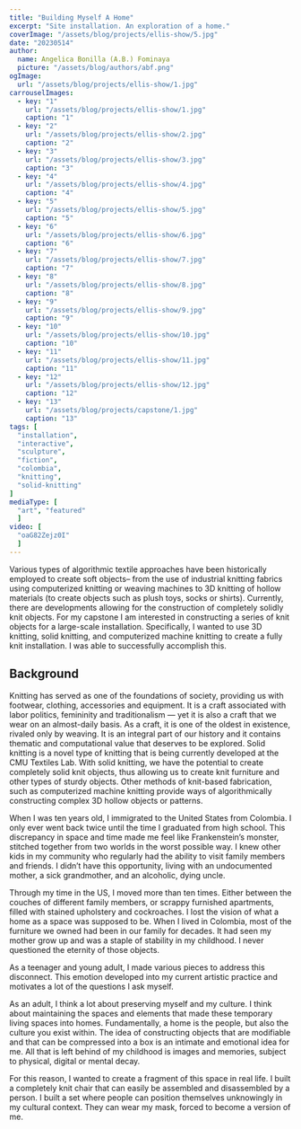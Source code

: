 ```yaml
---
title: "Building Myself A Home"
excerpt: "Site installation. An exploration of a home."
coverImage: "/assets/blog/projects/ellis-show/5.jpg"
date: "20230514"
author:
  name: Angelica Bonilla (A.B.) Fominaya
  picture: "/assets/blog/authors/abf.png"
ogImage:
  url: "/assets/blog/projects/ellis-show/1.jpg"
carrouselImages:
  - key: "1"
    url: "/assets/blog/projects/ellis-show/1.jpg"
    caption: "1"
  - key: "2"
    url: "/assets/blog/projects/ellis-show/2.jpg"
    caption: "2"
  - key: "3"
    url: "/assets/blog/projects/ellis-show/3.jpg"
    caption: "3"
  - key: "4"
    url: "/assets/blog/projects/ellis-show/4.jpg"
    caption: "4"
  - key: "5"
    url: "/assets/blog/projects/ellis-show/5.jpg"
    caption: "5"
  - key: "6"
    url: "/assets/blog/projects/ellis-show/6.jpg"
    caption: "6"
  - key: "7"
    url: "/assets/blog/projects/ellis-show/7.jpg"
    caption: "7"
  - key: "8"
    url: "/assets/blog/projects/ellis-show/8.jpg"
    caption: "8"
  - key: "9"
    url: "/assets/blog/projects/ellis-show/9.jpg"
    caption: "9"
  - key: "10"
    url: "/assets/blog/projects/ellis-show/10.jpg"
    caption: "10"
  - key: "11"
    url: "/assets/blog/projects/ellis-show/11.jpg"
    caption: "11"
  - key: "12"
    url: "/assets/blog/projects/ellis-show/12.jpg"
    caption: "12"
  - key: "13"
    url: "/assets/blog/projects/capstone/1.jpg"
    caption: "13"
tags: [
  "installation",
  "interactive",
  "sculpture",
  "fiction",
  "colombia",
  "knitting",
  "solid-knitting"
]
mediaType: [
  "art", "featured"
  ]
video: [
  "oaG82Zejz0I"
  ]
---
```

Various types of algorithmic textile approaches have been historically employed to create soft objects– from the use of industrial knitting fabrics using computerized knitting or weaving machines to 3D knitting of hollow materials (to create objects such as plush toys, socks or shirts). Currently, there are developments allowing for the construction of completely solidly knit objects. For my capstone I am interested in constructing a series of knit objects for a large-scale installation. Specifically, I wanted to use 3D knitting, solid knitting, and computerized machine knitting to create a fully knit installation. I was able to successfully accomplish this. 

## Background
Knitting has served as one of the foundations of society, providing us with footwear, clothing, accessories and equipment. It is a craft associated with labor politics, femininity and traditionalism — yet it is also a craft that we wear on an almost-daily basis. As a craft, it is one of the oldest in existence, rivaled only by weaving.  It is an integral part of our history and it contains thematic and computational value that deserves to be explored.  Solid knitting is a novel type of knitting that is being currently developed at the CMU Textiles Lab. With solid knitting, we have the potential to create completely solid knit objects, thus allowing us to create knit furniture and other types of sturdy objects. Other methods of knit-based fabrication, such as computerized machine knitting provide ways of algorithmically constructing complex 3D hollow objects or patterns. 

When I was ten years old, I immigrated to the United States from Colombia. I only ever went back twice until the time I graduated from high school. This discrepancy in space and time made me feel like Frankenstein’s monster, stitched together from two worlds in the worst possible way. I knew other kids in my community who regularly had the ability to visit family members and friends. I didn’t have this opportunity, living with an undocumented mother, a sick grandmother, and an alcoholic, dying uncle. 

Through my time in the US, I moved more than ten times. Either between the couches of different family members, or scrappy furnished apartments, filled with stained upholstery and cockroaches. I lost the vision of what a home as a space was supposed to be. When I lived in Colombia, most of the furniture we owned had been in our family for decades. It had seen my mother grow up and was a staple of stability in my childhood. I never questioned the eternity of those objects. 

As a teenager and young adult, I made various pieces to address this disconnect. This emotion developed into my current artistic practice and motivates a lot of the questions I ask myself. 

As an adult, I think a lot about preserving myself and my culture. I think about maintaining the spaces and elements that made these temporary living spaces into homes. Fundamentally, a home is the people, but also the culture you exist within. The idea of constructing objects that are modifiable and that can be compressed into a box is an intimate and emotional idea for me. All that is left behind of my childhood is images and memories, subject to physical, digital or mental decay. 

For this reason, I wanted to create a fragment of this space in real life. I built a completely knit chair that can easily be assembled and disassembled by a person. I built a set where people can position themselves unknowingly in my cultural context. They can wear my mask, forced to become a version of me.